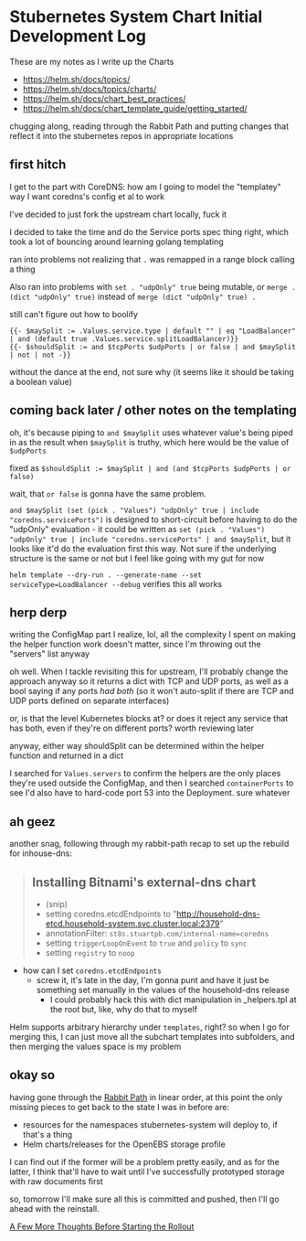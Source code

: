 # Stubernetes System Chart Initial Development Log

These are my notes as I write up the Charts

- https://helm.sh/docs/topics/
- https://helm.sh/docs/topics/charts/
- https://helm.sh/docs/chart_best_practices/
- https://helm.sh/docs/chart_template_guide/getting_started/

chugging along, reading through the Rabbit Path and putting changes that reflect it into the stubernetes repos in appropriate locations

## first hitch

I get to the part with CoreDNS: how am I going to model the "templatey" way I want coredns's config et al to work

I've decided to just fork the upstream chart locally, fuck it

I decided to take the time and do the Service ports spec thing right, which took a lot of bouncing around learning golang templating

ran into problems not realizing that `.` was remapped in a range block calling a thing

Also ran into problems with `set . "udpOnly" true` being mutable, or `merge . (dict "udpOnly" true)` instead of `merge (dict "udpOnly" true) .`

still can't figure out how to boolify

```
{{- $maySplit := .Values.service.type | default "" | eq "LoadBalancer" | and (default true .Values.service.splitLoadBalancer)}}
{{- $shouldSplit := and $tcpPorts $udpPorts | or false | and $maySplit | not | not -}}
```

without the dance at the end, not sure why (it seems like it should be taking a boolean value)

## coming back later / other notes on the templating

oh, it's because piping to `and $maySplit` uses whatever value's being piped in as the result when `$maySplit` is truthy, which here would be the value of `$udpPorts`

fixed as `$shouldSplit := $maySplit | and (and $tcpPorts $udpPorts | or false)`

wait, that `or false` is gonna have the same problem.

`and $maySplit (set (pick . "Values") "udpOnly" true | include "coredns.servicePorts")` is designed to short-circuit before having to do the "udpOnly" evaluation - it could be written as `set (pick . "Values") "udpOnly" true | include "coredns.servicePorts" | and $maySplit`, but it looks like it'd do the evaluation first this way. Not sure if the underlying structure is the same or not but I feel like going with my gut for now

`helm template --dry-run . --generate-name --set serviceType=LoadBalancer --debug` verifies this all works

## herp derp

writing the ConfigMap part I realize, lol, all the complexity I spent on making the helper function work doesn't matter, since I'm throwing out the "servers" list anyway

oh well. When I tackle revisiting this for upstream, I'll probably change the approach anyway so it returns a dict with TCP and UDP ports, as well as a bool saying if any ports *had both* (so it won't auto-split if there are TCP and UDP ports defined on separate interfaces)

or, is that the level Kubernetes blocks at? or does it reject any service that has both, even if they're on different ports? worth reviewing later

anyway, either way shouldSplit can be determined within the helper function and returned in a dict

I searched for `Values.servers` to confirm the helpers are the only places they're used outside the ConfigMap, and then I searched `containerPorts` to see I'd also have to hard-code port 53 into the Deployment. sure whatever

## ah geez

another snag, following through my rabbit-path recap to set up the rebuild for inhouse-dns:

> ## Installing Bitnami's external-dns chart
>
> - (snip)
> - setting coredns.etcdEndpoints to "http://household-dns-etcd.household-system.svc.cluster.local:2379"
> - annotationFilter: `st8s.stuartpb.com/internal-name=coredns`
> - setting `triggerLoopOnEvent` to `true` and `policy` to `sync`
> - setting `registry` to `noop`

- how can I set `coredns.etcdEndpoints`
  - screw it, it's late in the day, I'm gonna punt and have it just be something set manually in the values of the household-dns release
    - I could probably hack this with dict manipulation in _helpers.tpl at the root but, like, why do that to myself

Helm supports arbitrary hierarchy under `templates`, right? so when I go for merging this, I can just move all the subchart templates into subfolders, and then merging the values space is my problem

## okay so

having gone through the [Rabbit Path](58ebafed-21df-46da-9c7a-ff91f51f06f8.md) in linear order, at this point the only missing pieces to get back to the state I was in before are:

- resources for the namespaces stubernetes-system will deploy to, if that's a thing
- Helm charts/releases for the OpenEBS storage profile

I can find out if the former will be a problem pretty easily, and as for the latter, I think that'll have to wait until I've successfully prototyped storage with raw documents first

so, tomorrow I'll make sure all this is committed and pushed, then I'll go ahead with the reinstall.

[A Few More Thoughts Before Starting the Rollout](bec6a91c-70ff-4e05-ad7f-727e5cfc8189.md)
